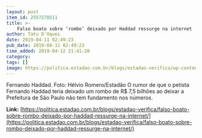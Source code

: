 ```yaml
---
layout: post
item_id: 2557278511
title: >-
    Falso boato sobre ‘rombo’ deixado por Haddad ressurge na internet
author: Tatu D'Oquei
date: 2019-04-11 02:49:23
pub_date: 2019-04-11 02:49:23
time_added: 2019-04-12 21:41:20
category: 
tags: []
image: https://politica.estadao.com.br/blogs/estadao-verifica/wp-content/uploads/sites/690/2019/04/fernando-haddad-helvio-romero-estadao.jpg
---
```


Fernando Haddad. Foto: Hélvio Romero/Estadão O rumor de que o petista Fernando Haddad teria deixado um rombo de R$ 7,5 bilhões ao deixar a Prefeitura de São Paulo não tem fundamento nos números.

**Link:** [https://politica.estadao.com.br/blogs/estadao-verifica/falso-boato-sobre-rombo-deixado-por-haddad-ressurge-na-internet/](https://politica.estadao.com.br/blogs/estadao-verifica/falso-boato-sobre-rombo-deixado-por-haddad-ressurge-na-internet/)

